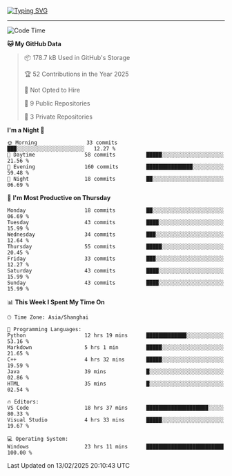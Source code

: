 <a href="https://git.io/typing-svg"><img src="https://readme-typing-svg.demolab.com?font=Jersey+10&size=33&pause=1000&color=0077B8&vCenter=true&width=429&height=46&lines=JACK_GDN+IS+WATCHING+YOU!" alt="Typing SVG" /></a>

---

<!--START_SECTION:waka-->
![Code Time](http://img.shields.io/badge/Code%20Time-85%20hrs%2045%20mins-blue)

**🐱 My GitHub Data** 

> 📦 178.7 kB Used in GitHub's Storage 
 > 
> 🏆 52 Contributions in the Year 2025
 > 
> 🚫 Not Opted to Hire
 > 
> 📜 9 Public Repositories 
 > 
> 🔑 3 Private Repositories 
 > 
**I'm a Night 🦉** 

```text
🌞 Morning                33 commits          ███░░░░░░░░░░░░░░░░░░░░░░   12.27 % 
🌆 Daytime                58 commits          █████░░░░░░░░░░░░░░░░░░░░   21.56 % 
🌃 Evening                160 commits         ███████████████░░░░░░░░░░   59.48 % 
🌙 Night                  18 commits          ██░░░░░░░░░░░░░░░░░░░░░░░   06.69 % 
```
📅 **I'm Most Productive on Thursday** 

```text
Monday                   18 commits          ██░░░░░░░░░░░░░░░░░░░░░░░   06.69 % 
Tuesday                  43 commits          ████░░░░░░░░░░░░░░░░░░░░░   15.99 % 
Wednesday                34 commits          ███░░░░░░░░░░░░░░░░░░░░░░   12.64 % 
Thursday                 55 commits          █████░░░░░░░░░░░░░░░░░░░░   20.45 % 
Friday                   33 commits          ███░░░░░░░░░░░░░░░░░░░░░░   12.27 % 
Saturday                 43 commits          ████░░░░░░░░░░░░░░░░░░░░░   15.99 % 
Sunday                   43 commits          ████░░░░░░░░░░░░░░░░░░░░░   15.99 % 
```


📊 **This Week I Spent My Time On** 

```text
🕑︎ Time Zone: Asia/Shanghai

💬 Programming Languages: 
Python                   12 hrs 19 mins      █████████████░░░░░░░░░░░░   53.16 % 
Markdown                 5 hrs 1 min         █████░░░░░░░░░░░░░░░░░░░░   21.65 % 
C++                      4 hrs 32 mins       █████░░░░░░░░░░░░░░░░░░░░   19.59 % 
Java                     39 mins             █░░░░░░░░░░░░░░░░░░░░░░░░   02.86 % 
HTML                     35 mins             █░░░░░░░░░░░░░░░░░░░░░░░░   02.54 % 

🔥 Editors: 
VS Code                  18 hrs 37 mins      ████████████████████░░░░░   80.33 % 
Visual Studio            4 hrs 33 mins       █████░░░░░░░░░░░░░░░░░░░░   19.67 % 

💻 Operating System: 
Windows                  23 hrs 11 mins      █████████████████████████   100.00 % 
```


 Last Updated on 13/02/2025 20:10:43 UTC
<!--END_SECTION:waka-->
